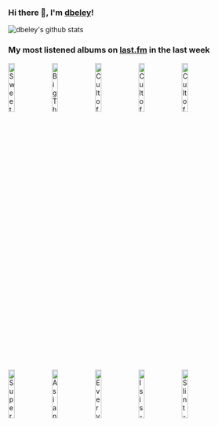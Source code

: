 ### Hi there 👋, I'm [dbeley](https://dbeley.ovh/en)!

![dbeley's github stats](https://github-readme-stats.vercel.app/api?username=dbeley)

### My most listened albums on [last.fm](https://www.last.fm/user/d_beley) in the last week

[<img src='https://lastfm.freetls.fastly.net/i/u/300x300/5ac62d6c5f532c65eee0a7d4e2fe7244.jpg' width='16%' height='16%' alt='Sweet Trip - Seen/Unseen'>](https://www.last.fm/music/sweet%2btrip/seen%252funseen)&nbsp;
[<img src='https://lastfm.freetls.fastly.net/i/u/300x300/2564874af4af9498e7227367968adad3.jpg' width='16%' height='16%' alt='Big Thief - Dragon New Warm Mountain I Believe In You'>](https://www.last.fm/music/big%2bthief/dragon%2bnew%2bwarm%2bmountain%2bi%2bbelieve%2bin%2byou)&nbsp;
[<img src='https://lastfm.freetls.fastly.net/i/u/300x300/ee634f3a2b7a4653aea09688ba2757e1.png' width='16%' height='16%' alt='Cult of Luna - Salvation'>](https://www.last.fm/music/cult%2bof%2bluna/salvation)&nbsp;
[<img src='https://lastfm.freetls.fastly.net/i/u/300x300/ddeb18a5a499c639bfd56a129edf01af.jpg' width='16%' height='16%' alt='Cult of Luna - The Long Road North'>](https://www.last.fm/music/cult%2bof%2bluna/the%2blong%2broad%2bnorth)&nbsp;
[<img src='https://lastfm.freetls.fastly.net/i/u/300x300/2251aaabc86bf29ae2d59e58937cb812.jpg' width='16%' height='16%' alt='Cult of Luna - Somewhere Along The Highway'>](https://www.last.fm/music/cult%2bof%2bluna/somewhere%2balong%2bthe%2bhighway)&nbsp;
<br>
[<img src='https://lastfm.freetls.fastly.net/i/u/300x300/ffc4fbb541481a402db13d265e846291.jpg' width='16%' height='16%' alt='Superpoze - Nova Cardinale'>](https://www.last.fm/music/superpoze/nova%2bcardinale)&nbsp;
[<img src='https://lastfm.freetls.fastly.net/i/u/300x300/7b0a7000d5f53779cd208d4702035c83.jpg' width='16%' height='16%' alt='Asian Glow - Weatherglow'>](https://www.last.fm/music/asian%2bglow/weatherglow)&nbsp;
[<img src='https://lastfm.freetls.fastly.net/i/u/300x300/5d201c8ec2406097afd85d3dd713eb5e.jpg' width='16%' height='16%' alt='Everything Everything - Teletype'>](https://www.last.fm/music/everything%2beverything/teletype)&nbsp;
[<img src='https://lastfm.freetls.fastly.net/i/u/300x300/7714f47afa9ec36485541f57638b1141.jpg' width='16%' height='16%' alt='Isis - Panopticon (Remastered)'>](https://www.last.fm/music/isis/panopticon%2b%2528remastered%2529)&nbsp;
[<img src='https://lastfm.freetls.fastly.net/i/u/300x300/9209ec34e3db43fba2f364b32b7b9853.png' width='16%' height='16%' alt='Slint - Spiderland'>](https://www.last.fm/music/slint/spiderland)&nbsp;
<br>
